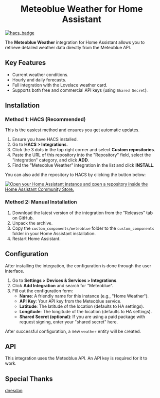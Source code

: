 
<div align="center">

   <h1>Meteoblue Weather for Home Assistant</h1>
   
</div>

[![hacs_badge](https://img.shields.io/badge/HACS-Custom-41BDF5.svg)](https://github.com/hacs/integration)

The **Meteoblue Weather** integration for Home Assistant allows you to retrieve detailed weather data directly from the Meteoblue API.

## Key Features

*   Current weather conditions.
*   Hourly and daily forecasts.
*   Full integration with the Lovelace weather card.
*   Supports both free and commercial API keys (using `Shared Secret`).

## Installation

### Method 1: HACS (Recommended)

This is the easiest method and ensures you get automatic updates.

1.  Ensure you have HACS installed.
2.  Go to **HACS > Integrations**.
3.  Click the 3 dots in the top right corner and select **Custom repositories**.
4.  Paste the URL of this repository into the "Repository" field, select the "Integration" category, and click **ADD**.
5.  Find the "Meteoblue Weather" integration in the list and click **INSTALL**.

You can also add the repository to HACS by clicking the button below:

[![Open your Home Assistant instance and open a repository inside the Home Assistant Community Store.](https://my.home-assistant.io/badges/hacs_repository.svg)](https://my.home-assistant.io/redirect/hacs_repository/?owner=MarcinSachs&repository=meteoblue-weather&category=integration)


### Method 2: Manual Installation

1.  Download the latest version of the integration from the "Releases" tab on GitHub.
2.  Unpack the archive.
3.  Copy the `custom_components/meteoblue` folder to the `custom_components` folder in your Home Assistant installation.
4.  Restart Home Assistant.

## Configuration

After installing the integration, the configuration is done through the user interface.

1.  Go to **Settings > Devices & Services > Integrations**.
2.  Click **Add Integration** and search for "Meteoblue".
3.  Fill out the configuration form:
    *   **Name**: A friendly name for this instance (e.g., "Home Weather").
    *   **API Key**: Your API key from the Meteoblue service.
    *   **Latitude**: The latitude of the location (defaults to HA settings).
    *   **Longitude**: The longitude of the location (defaults to HA settings).
    *   **Shared Secret (optional)**: If you are using a paid package with request signing, enter your "shared secret" here.

After successful configuration, a new `weather` entity will be created.

## API

This integration uses the Meteoblue API. An API key is required for it to work.

## Special Thanks

[dnesdan](https://github.com/dnesdan)

